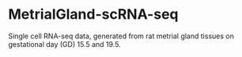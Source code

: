 # MetrialGland-scRNA-seq
Single cell RNA-seq data, generated from rat metrial gland tissues on gestational day (GD) 15.5 and 19.5.
